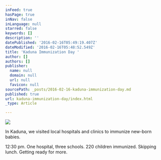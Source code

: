 ```yaml
---
inFeed: true
hasPage: true
inNav: false
inLanguage: null
starred: false
keywords: []
description: ''
datePublished: '2016-02-16T05:49:19.407Z'
dateModified: '2016-02-16T05:48:52.549Z'
title: 'Kaduna Immunization Day '
author: []
authors: []
publisher:
  name: null
  domain: null
  url: null
  favicon: null
sourcePath: _posts/2016-02-16-kaduna-immunization-day.md
published: true
url: kaduna-immunization-day/index.html
_type: Article

---
```

![](https://the-grid-user-content.s3-us-west-2.amazonaws.com/3de605d2-9491-491c-b125-62fe7779b62d.JPG)

In Kaduna,
we visited local hospitals and clinics to immunize new-born babies.

12:30 pm. One hospital, three schools. 220
children immunized. Skipping lunch. Getting ready for more.